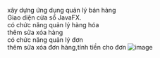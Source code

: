 xây dựng ứng dụng quản lý bán hàng                                                                                                                                   
Giao diện cửa sổ JavaFX.                                                                                                                                              
có chức năng quản lý hàng hóa                                                                                                                                         
thêm sửa xóa hàng                                                                                                                                                     
có chức năng quản lý đơn                                                                                                                                              
thêm sửa xóa đơn hàng,tính tiền cho đơn 
![image](https://github.com/user-attachments/assets/a4bcc4e7-932a-4060-ab3d-ae390bd61087)

